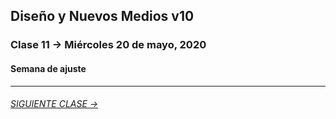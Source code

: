 ## Diseño y Nuevos Medios v10 

### Clase 11 → Miércoles 20 de mayo, 2020

#### Semana de ajuste

- - - - - - - 

###### [SIGUIENTE CLASE →](https://github.com/profesorfaco/dno037-2020/tree/gh-pages/clase-12)
